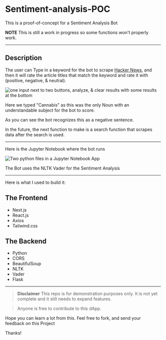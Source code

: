 # Sentiment-analysis-POC

This is a proof-of-concept for a Sentiment Analysis Bot

**NOTE** This is still a work in progress so some functions won't properly work. 
_______

## Description

The user can Type in a keyword for the bot to scrape [Hacker News](https://news.ycombinator.com/), and then it will rate the article titles that match the keyword and rate it with (positive, negative, & neutral).

![one input next to two buttons, analyze, & clear results with some results at the bottom](/path/SentimentFrontend.png)

Here we typed "Cannabis" as this was the only Noun with an understandable subject for the bot to score.

As you can see the bot recognizes this as a negative sentence.

In the future, the next function to make is a search function that scrapes data after the search is used.

____

Here is the Jupyter Notebook where the bot runs

![Two python files in a Jupyter Notebook App](/path/SentimentJupyter.png)

The Bot uses the NLTK Vader for the Sentiment Analysis

____

Here is what I used to build it:

## The Frontend

* Next.js
* React.js
* Axios
* Tailwind.css

## The Backend

* Python
* CORS
* BeautifulSoup
* NLTK
* Vader
* Flask

___

> **Disclaimer**
> This repo is for demonstration purposes only. It is not yet complete and it still needs to expand features. 

> Anyone is free to contribute to this dApp. 

Hope you can learn a lot from this.
Feel free to fork, and send your feedback on this Project

Thanks!
